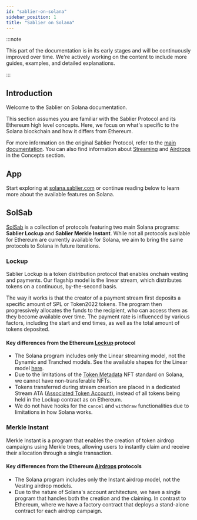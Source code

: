 ```yaml
---
id: "sablier-on-solana"
sidebar_position: 1
title: "Sablier on Solana"
---
```


:::note

This part of the documentation is in its early stages and will be continuously improved over time. We're actively
working on the content to include more guides, examples, and detailed explanations.

:::

## Introduction

Welcome to the Sablier on Solana documentation.

This section assumes you are familiar with the Sablier Protocol and its Ethereum high level concepts. Here, we focus on
what's specific to the Solana blockchain and how it differs from Ethereum.

For more information on the original Sablier Protocol, refer to the
[main documentation](../concepts/01-what-is-sablier.mdx). You can also find information about
[Streaming](../concepts/02-streaming.md) and [Airdrops](../concepts/05-merkle-airdrops.mdx) in the Concepts section.

## App

Start exploring at [solana.sablier.com](https://solana.sablier.com) or continue reading below to learn more about the
available features on Solana.

## SolSab

[SolSab](https://github.com/sablier-labs/solsab) is a collection of protocols featuring two main Solana programs:
**Sablier Lockup** and **Sablier Merkle Instant**. While not all protocols available for Ethereum are currently
available for Solana, we aim to bring the same protocols to Solana in future iterations.

### Lockup

Sablier Lockup is a token distribution protocol that enables onchain vesting and payments. Our flagship model is the
linear stream, which distributes tokens on a continuous, by-the-second basis.

The way it works is that the creator of a payment stream first deposits a specific amount of SPL or Token2022 tokens.
The program then progressively allocates the funds to the recipient, who can access them as they become available over
time. The payment rate is influenced by various factors, including the start and end times, as well as the total amount
of tokens deposited.

#### Key differences from the Ethereum [Lockup](../concepts/lockup/01-overview.md) protocol

- The Solana program includes only the Linear streaming model, not the Dynamic and Tranched models. See the available
  shapes for the Linear model [here](../concepts/lockup/02-stream-shapes.mdx#lockup-linear).
- Due to the limitations of the [Token Metadata](https://developers.metaplex.com/token-metadata) NFT standard on Solana,
  we cannot have non-transferable NFTs.
- Tokens transferred during stream creation are placed in a dedicated Stream ATA
  ([Associated Token Account](https://www.alchemy.com/overviews/associated-token-account)), instead of all tokens being
  held in the Lockup contract as on Ethereum.
- We do not have hooks for the `cancel` and `withdraw` functionalities due to limitations in how Solana works.

### Merkle Instant

Merkle Instant is a program that enables the creation of token airdrop campaigns using Merkle trees, allowing users to
instantly claim and receive their allocation through a single transaction.

#### Key differences from the Ethereum [Airdrops](../concepts/05-merkle-airdrops.mdx) protocols

- The Solana program includes only the Instant airdrop model, not the Vesting airdrop models.
- Due to the nature of Solana's account architecture, we have a single program that handles both the creation and the
  claiming. In contrast to Ethereum, where we have a factory contract that deploys a stand-alone contract for each
  airdrop campaign.
